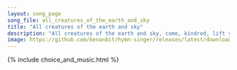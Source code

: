 ```yaml
---
layout: song_page
song_file: all_creatures_of_the_earth_and_sky
title: "All creatures of the earth and sky"
description: "All creatures of the earth and sky, come, kindred, lift your voices high,    alleluia, alleluia!  Bright burning sun with golden beam, soft shining mo... english theist 4part textbyother chords"
image: https://github.com/kenanbit/hymn-singer/releases/latest/download/all_creatures_of_the_earth_and_sky-trad.png
---
```


{% include choice_and_music.html %}